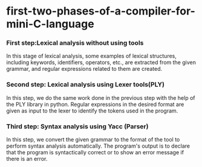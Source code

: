 # first-two-phases-of-a-compiler-for-mini-C-language

### First step:Lexical analysis without using tools
In this stage of lexical analysis, some examples of lexical structures, including keywords, identifiers, operators, etc., are extracted from the given grammar, and regular expressions related to them are created.


### Second step: Lexical analysis using Lexer tools(PLY)
In this step, we do the same work done in the previous step with the help of the PLY library in python. Regular expressions in the desired format are given as input to the lexer to identify the tokens used in the program.
 
### Third step: Syntax analysis using Yacc (Parser)
In this step, we convert the given grammar to the format of the tool to perform syntax analysis automatically. The program's output is to declare that the program is syntactically correct or to show an error message if there is an error.
